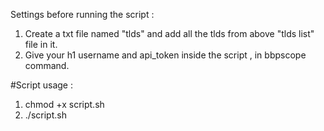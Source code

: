 Settings before running the script :

1. Create a txt file named "tlds" and add all the tlds from above "tlds list" file in it.
2. Give your h1 username and api_token inside the script , in bbpscope command.


#Script usage  :
1. chmod +x script.sh
2. ./script.sh

